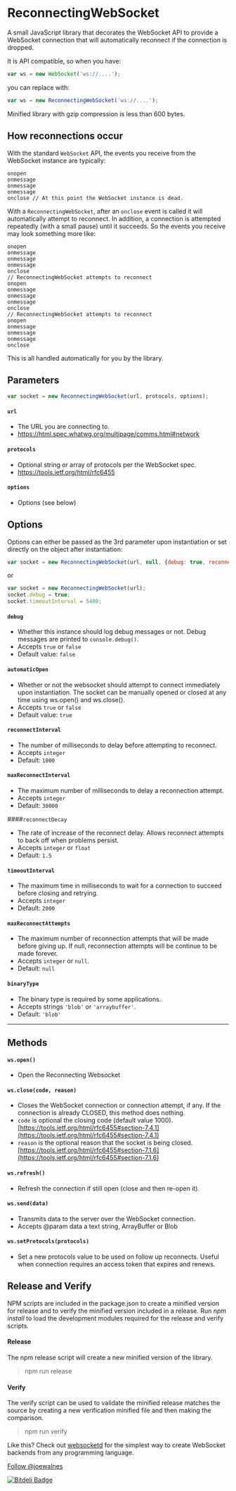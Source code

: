 ReconnectingWebSocket
=====================

A small JavaScript library that decorates the WebSocket API to provide a WebSocket connection that will automatically reconnect if the connection is dropped.

It is API compatible, so when you have:

```javascript
var ws = new WebSocket('ws://....');
```

you can replace with:

```javascript
var ws = new ReconnectingWebSocket('ws://....');
```

Minified library with gzip compression is less than 600 bytes.

How reconnections occur
-----------------------

With the standard `WebSocket` API, the events you receive from the WebSocket instance are typically:

    onopen
    onmessage
    onmessage
    onmessage
    onclose // At this point the WebSocket instance is dead.

With a `ReconnectingWebSocket`, after an `onclose` event is called it will automatically attempt to reconnect. In addition, a connection is attempted repeatedly (with a small pause) until it succeeds. So the events you receive may look something more like:

    onopen
    onmessage
    onmessage
    onmessage
    onclose
    // ReconnectingWebSocket attempts to reconnect
    onopen
    onmessage
    onmessage
    onmessage
    onclose
    // ReconnectingWebSocket attempts to reconnect
    onopen
    onmessage
    onmessage
    onmessage
    onclose

This is all handled automatically for you by the library.

## Parameters

```javascript
var socket = new ReconnectingWebSocket(url, protocols, options);
```

#### `url`
- The URL you are connecting to.
- https://html.spec.whatwg.org/multipage/comms.html#network

#### `protocols`
- Optional string or array of protocols per the WebSocket spec.
- https://tools.ietf.org/html/rfc6455

#### `options`
- Options (see below)

## Options

Options can either be passed as the 3rd parameter upon instantiation or set directly on the object after instantiation:

```javascript
var socket = new ReconnectingWebSocket(url, null, {debug: true, reconnectInterval: 3000});
```

or

```javascript
var socket = new ReconnectingWebSocket(url);
socket.debug = true;
socket.timeoutInterval = 5400;
```

#### `debug`
- Whether this instance should log debug messages or not. Debug messages are printed to `console.debug()`.
- Accepts `true` or `false`
- Default value: `false`

#### `automaticOpen`
- Whether or not the websocket should attempt to connect immediately upon instantiation. The socket can be manually opened or closed at any time using ws.open() and ws.close().
- Accepts `true` or `false`
- Default value: `true`

#### `reconnectInterval`
- The number of milliseconds to delay before attempting to reconnect.
- Accepts `integer`
- Default: `1000`

#### `maxReconnectInterval`
- The maximum number of milliseconds to delay a reconnection attempt.
- Accepts `integer`
- Default: `30000`

####`reconnectDecay`
- The rate of increase of the reconnect delay. Allows reconnect attempts to back off when problems persist.
- Accepts `integer` or `float`
- Default: `1.5`

#### `timeoutInterval`
- The maximum time in milliseconds to wait for a connection to succeed before closing and retrying.
- Accepts `integer`
- Default: `2000`

#### `maxReconnectAttempts`
- The maximum number of reconnection attempts that will be made before giving up. If null, reconnection attempts will be continue to be made forever.
- Accepts `integer` or `null`.
- Default: `null`

#### `binaryType`
- The binary type is required by some applications.
- Accepts strings `'blob'` or `'arraybuffer'`.
- Default: `'blob'`

---

## Methods

#### `ws.open()`
- Open the Reconnecting Websocket

#### `ws.close(code, reason)`
- Closes the WebSocket connection or connection attempt, if any. If the connection is already CLOSED, this method does nothing.
- `code` is optional the closing code (default value 1000). [https://tools.ietf.org/html/rfc6455#section-7.4.1](https://tools.ietf.org/html/rfc6455#section-7.4.1)
- `reason` is the optional reason that the socket is being closed. [https://tools.ietf.org/html/rfc6455#section-7.1.6](https://tools.ietf.org/html/rfc6455#section-7.1.6)

#### `ws.refresh()`
- Refresh the connection if still open (close and then re-open it).

#### `ws.send(data)`
- Transmits data to the server over the WebSocket connection.
- Accepts @param data a text string, ArrayBuffer or Blob

#### `ws.setProtocols(protocols)`
- Set a new protocols value to be used on follow up reconnects. Useful when connection requires an access token that expires and renews.


## Release and Verify

NPM scripts are included in the package.json to create a minified version for release and to verify the minified version included in a release.
Run *npm install* to load the development modules required for the release and verify scripts.


#### Release

The npm release script will create a new minified version of the library.

> npm run release


#### Verify

The verify script can be used to validate the minified release matches the source by creating a new verification minified file and then making the comparison.

> npm run verify


Like this? Check out [websocketd](https://github.com/joewalnes/websocketd) for the simplest way to create WebSocket backends from any programming language.

[Follow @joewalnes](https://twitter.com/joewalnes)

[![Bitdeli Badge](https://d2weczhvl823v0.cloudfront.net/joewalnes/reconnecting-websocket/trend.png)](https://bitdeli.com/free "Bitdeli Badge")
